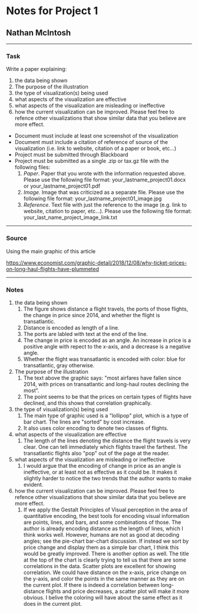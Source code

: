 # Notes for Project 1
## Nathan McIntosh
---
### Task
Write a paper explaining:
1. the data being shown
1. The purpose of the illustration
1. the type of visualization(s) being used
1. what aspects of the visualization are effective
1. what aspects of the visualization are misleading or ineffective
1. how the current visualization can be improved. Please feel free to refence other
visualizations that show similar data that you believe are more effect.

- Document must include at least one screenshot of the visualization
- Document must include a citation of reference of source of the visualization (i.e. link to website, citation of a paper or book, etc...)
- Project must be submitted through Blackboard
- Project must be submitted as a single .zip or tax.gz file with the following files:
   1. *Paper*. Paper that you wrote with the information requested above. Please use the following file format: your_lastname_project01.docx or your_lastname_project01.pdf
   1. *Image*. Image that was criticized as a separate file. Please use the following file format: your_lastname_project01_image.jpg
   1. *Reference*. Text file with just the reference to the image (e.g. link to website, citation to paper, etc...). Please use the following file format: your_last_name_project_image_link.txt


---
### Source 
Using the main graphic of this article

https://www.economist.com/graphic-detail/2018/12/08/why-ticket-prices-on-long-haul-flights-have-plummeted

---
### Notes
1. the data being shown
   1. The figure shows distance a flight travels, the ports of those flights, the 
   change in price since 2014, and whether the flight is transatlantic. 
   1. Distance is encoded as length of a line.
   1. The ports are labled with text at the end of the line. 
   1. The change in price is encoded as an angle. An increase in price is a positive
   angle with repect to the x-axis, and a decrease is a negative angle. 
   1. Whether the flight was transatlantic is encoded with color: blue for transatlantic, gray otherwise. 
1. The purpose of the illustration
   1. The text above the graphic says: "most airfares have fallen since 2014, with 
   prices on transatlantic and long-haul routes declining the most".
   1. The point seems to be that the prices on certain types of flights have declined, 
   and this shows that correlation graphically. 
1. the type of visualization(s) being used
   1. The main type of graphic used is a "lollipop" plot, which is a type of bar chart. The lines are "sorted" by cost increase. 
   1. It also uses color encoding to denote two classes of flights. 
1. what aspects of the visualization are effective
   1. The length of the lines denoting the distance the flight travels is very clear. One can tell immediately which flights travel the farthest. The transatlantic flights also "pop" out of the page at the reader. 
1. what aspects of the visualization are misleading or ineffective
   1. I would argue that the encoding of change in price as an angle is ineffective, or at least not as effective as it could be. It makes it slightly harder to notice the two trends that the author wants to make evident. 
1. how the current visualization can be improved. Please feel free to refence other
visualizations that show similar data that you believe are more effect.
   1. If we apply the Gestalt Principles of Visual perception in the area of quantitative encoding, the best tools for encoding visual information are points, lines, and bars, and some combinations of those. The author is already encoding distance as the length of lines, which I think works well. However, humans are not as good at decoding angles; see the pie-chart bar-chart discussion. If instead we sort by price change and display them as a simple bar chart, I think this would be greatly improved. There is another option as well. The title at the top of the chart is clearly trying to tell us that there are some correlations in the data. Scatter plots are excellent for showing correlation. We could have distance on the x-axis, price change on the y-axis, and color the points in the same manner as they are on the current plot. If there is indeed a correlation between long-distance flights and price decreases, a scatter plot will make it more obvious. I belive the coloring will have about the same effect as it does in the current plot. 